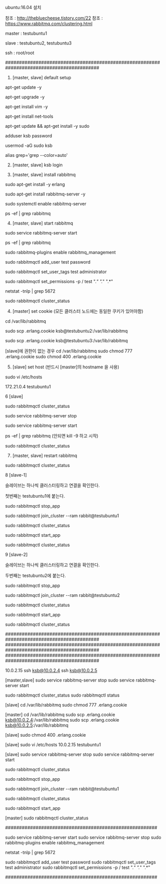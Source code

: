 ubuntu:16.04 설치

참조 : http://thebluecheese.tistory.com/22
참조 : https://www.rabbitmq.com/clustering.html


master : testubuntu1

slave : testubuntu2, testubuntu3

ssh : root/root


##########################################################################################


1. [master, slave] default setup

apt-get update -y

apt-get upgrade -y

apt-get install vim -y

apt-get install net-tools

apt-get update && apt-get install -y sudo

adduser ksb
password

usermod -aG sudo ksb

alias grep='grep --color=auto'


2. [master, slave] ksb login 


3. [master, slave] install rabbitmq 

sudo apt-get install -y erlang

sudo apt-get install rabbitmq-server -y

sudo systemctl enable rabbitmq-server

ps -ef | grep rabbitmq



4. [master, slave] start rabbitmq 

sudo service rabbitmq-server start

ps -ef | grep rabbitmq

sudo rabbitmq-plugins enable rabbitmq_management

sudo rabbitmqctl add_user test password

sudo rabbitmqctl set_user_tags test administrator

sudo rabbitmqctl set_permissions -p / test ".*" ".*" ".*"

netstat -tnlp | grep 5672

sudo rabbitmqctl cluster_status


4. [master] set cookie (모든 클러스터 노드에는 동일한 쿠키가 있어야함)

cd /var/lib/rabbitmq

sudo scp .erlang.cookie ksb@testubuntu2:/var/lib/rabbitmq

sudo scp .erlang.cookie ksb@testubuntu3:/var/lib/rabbitmq

[slave]에 권한이 없는 경우 cd /var/lib/rabbitmq
sudo chmod 777 .erlang.cookie
sudo chmod 400 .erlang.cookie


5. [slave] set host (반드시 [master]의 hostname 을 사용)

sudo vi /etc/hosts

172.21.0.4      testubuntu1


6  [slave]

sudo rabbitmqctl cluster_status

sudo service rabbitmq-server stop

sudo service rabbitmq-server start

ps -ef | grep rabbitmq
(안되면 kill -9 하고 시작)

sudo rabbitmqctl cluster_status


7. [master, slave] restart rabbitmq 

sudo rabbitmqctl cluster_status


8  [slave-1]

슬레이브는 하나씩 클러스터링하고 연결을 확인한다.

첫번째는 testubuntu1에 붙는다.

sudo rabbitmqctl stop_app

sudo rabbitmqctl join_cluster --ram rabbit@testubuntu1

sudo rabbitmqctl cluster_status

sudo rabbitmqctl start_app

sudo rabbitmqctl cluster_status


9  [slave-2]

슬레이브는 하나씩 클러스터링하고 연결을 확인한다.

두번째는 testubuntu2에 붙는다.

sudo rabbitmqctl stop_app

sudo rabbitmqctl join_cluster --ram rabbit@testubuntu2

sudo rabbitmqctl cluster_status

sudo rabbitmqctl start_app

sudo rabbitmqctl cluster_status


##########################################################################################
##########################################################################################
##########################################################################################


10.0.2.15
ssh ksb@10.0.2.4
ssh ksb@10.0.2.5


[master,slave]
sudo service rabbitmq-server stop
sudo service rabbitmq-server start

sudo rabbitmqctl cluster_status
sudo rabbitmqctl status

[slave]
cd /var/lib/rabbitmq
sudo chmod 777 .erlang.cookie

[master]
cd /var/lib/rabbitmq
sudo scp .erlang.cookie ksb@10.0.2.4:/var/lib/rabbitmq
sudo scp .erlang.cookie ksb@10.0.2.5:/var/lib/rabbitmq

[slave]
sudo chmod 400 .erlang.cookie

[slave]
sudo vi /etc/hosts
10.0.2.15       testubuntu1

[slave]
sudo service rabbitmq-server stop
sudo service rabbitmq-server start

sudo rabbitmqctl cluster_status

sudo rabbitmqctl stop_app

sudo rabbitmqctl join_cluster --ram rabbit@testubuntu1

sudo rabbitmqctl cluster_status

sudo rabbitmqctl start_app



[master]
sudo rabbitmqctl cluster_status


#######################################################


sudo service rabbitmq-server start
sudo service rabbitmq-server stop
sudo rabbitmq-plugins enable rabbitmq_management

netstat -tnlp | grep 5672

sudo rabbitmqctl add_user test password
sudo rabbitmqctl set_user_tags test administrator
sudo rabbitmqctl set_permissions -p / test ".*" ".*" ".*"

#######################################################









